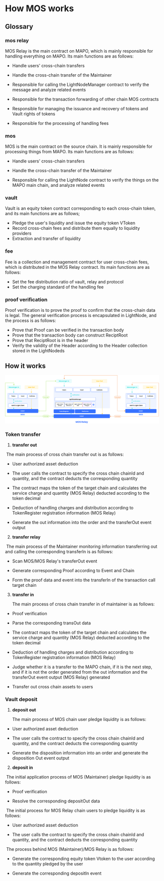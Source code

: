 # How MOS works

## Glossary

### mos relay

MOS Relay is the main contract on MAPO, which is mainly responsible for handling everything on MAPO. Its main functions are as follows:
- Handle users' cross-chain transfers

- Handle the cross-chain transfer of the Maintainer

- Responsible for calling the LightNodeManager contract to verify the message and analyze related events

- Responsible for the transaction forwarding of other chain MOS contracts

- Responsible for managing the issuance and recovery of tokens and Vault rights of tokens

- Responsible for the processing of handling fees

  

### mos

MOS is the main contract on the source chain. It is mainly responsible for processing things from MAPO. Its main functions are as follows:
- Handle users' cross-chain transfers

- Handle the cross-chain transfer of the Maintainer

- Responsible for calling the LightNode contract to verify the things on the MAPO main chain, and analyze related events

  

### vault

Vault is an equity token contract corresponding to each cross-chain token, and its main functions are as follows;
- Pledge the user's liquidity and issue the equity token VToken
- Record cross-chain fees and distribute them equally to liquidity providers
- Extraction and transfer of liquidity

### fee

Fee is a collection and management contract for user cross-chain fees, which is distributed in the MOS Relay contract. Its main functions are as follows:

- Set the fee distribution ratio of vault, relay and protocol
- Set the charging standard of the handling fee

### proof verification

Proof verification is to prove the proof to confirm that the cross-chain data is legal. The general verification process is encapsulated in LightNode, and the process is as follows:
- Prove that Proof can be verified in the transaction body
- Prove that the transaction body can construct ReciptRoot
- Prove that ReciptRoot is in the header
- Verify the validity of the Header according to the Header collection stored in the LightNodeds

## How it works

![MCS Flow](mosFlowChart.png)

### Token transfer

1. **transfer out**

​	The main process of cross chain transfer out is as follows:

- User authorized asset deduction

- The user calls the contract to specify the cross chain chainId and quantity, and the contract deducts the corresponding quantity

- The contract maps the token of the target chain and calculates the service charge and quantity (MOS Relay) deducted according to the token decimal

- Deduction of handling charges and distribution according to TokenRegister registration information (MOS Relay)

- Generate the out information into the order and the transferOut event output



2. **transfer relay**

​	The main process of the Maintainer monitoring information transferring out and calling the corresponding transferIn is as follows:

- Scan MOS/MOS Relay's transferOut event

- Generate corresponding Proof according to Event and Chain

- Form the proof data and event into the transferIn of the transaction call target chain



3. **transfer in**

   The main process of cross chain transfer in of maintainer is as follows:

- Proof verification

- Parse the corresponding transOut data

- The contract maps the token of the target chain and calculates the service charge and quantity (MOS Relay) deducted according to the token decimal

- Deduction of handling charges and distribution according to TokenRegister registration information (MOS Relay)

- Judge whether it is a transfer to the MAPO chain, if it is the next step, and if it is not the order generated from the out information and the transferOut event output (MOS Relay) generated

- Transfer out cross chain assets to users



### Vault deposit



1. **deposit out**

   The main process of MOS chain user pledge liquidity is as follows:

- User authorized asset deduction

- The user calls the contract to specify the cross chain chainId and quantity, and the contract deducts the corresponding quantity

- Generate the disposition information into an order and generate the disposition Out event output

  

2. **deposit in**

​	The initial application process of MOS (Maintainer) pledge liquidity is as follows:

- Proof verification

- Resolve the corresponding depositOut data

  

​	The initial process for MOS Relay chain users to pledge liquidity is as follows:

- User authorized asset deduction

- The user calls the contract to specify the cross chain chainId and quantity, and the contract deducts the corresponding quantity

  

​	The process behind MOS (Maintainer)/MOS Relay is as follows:

- Generate the corresponding equity token Vtoken to the user according to the quantity pledged by the user

- Generate the corresponding depositIn event